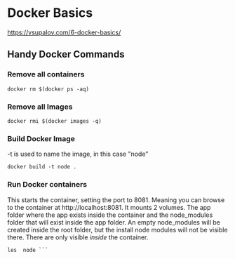 # Docker Basics
https://vsupalov.com/6-docker-basics/

## Handy Docker Commands

### Remove all containers
``` docker rm $(docker ps -aq) ```

### Remove all Images
``` docker rmi $(docker images -q) ```

### Build Docker Image
-t is used to name the image, in this case "node"

``` docker build -t node . ```

### Run Docker containers
This starts the container, setting the port to 8081.  Meaning you can browse to the container at http://localhost:8081.  It mounts 2 volumes.  The app folder where the app exists inside the container and the node_modules folder that will exist inside the app folder.  An empty node_modules will be created inside the root folder, but the install node modules will not be visible there.  There are only visible *inside* the container.

``` docker run -it -p 8081:8081 -v /c/workspace/docker-node:/app -v node_modules:/app/node_modu
les  node ```
